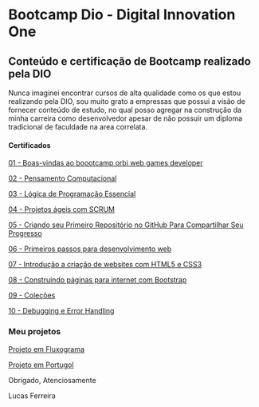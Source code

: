 # Bootcamp Dio - Digital Innovation One

## Conteúdo e certificação de Bootcamp realizado pela DIO

Nunca imaginei encontrar cursos de alta qualidade como os que estou realizando pela DIO, sou muito grato a empressas que possui a visão de fornecer conteúdo de estudo, no qual posso agregar na construção da minha carreira como desenvolvedor apesar de não possuir um diploma tradicional de faculdade na area correlata.

#### Certificados

[01 - Boas-vindas ao boootcamp orbi web games developer](https://github.com/LKSFerreira/bootcamp-dio/blob/main/certificados/01_Boas-vindas_ao_boootcamp_orbi_web_games_developer.pdf)

[02 - Pensamento Computacional](https://github.com/LKSFerreira/bootcamp-dio/blob/main/certificados/02_Pensamento_Computacional.pdf)

[03 - Lógica de Programação Essencial](https://github.com/LKSFerreira/bootcamp-dio/blob/main/certificados/03_Lógica_de_Programação_Essencial.pdf)

[04 - Projetos ágeis com SCRUM](https://github.com/LKSFerreira/bootcamp-dio/blob/main/certificados/04_Projetos_ageis_com_SCRUM.pdf)

[05 - Criando seu Primeiro Repositório no GitHub Para Compartilhar Seu Progresso](https://github.com/LKSFerreira/bootcamp-dio/blob/main/certificados/05_Criando_seu_Primeiro_Repositorio_no_GitHub_Para_Compartilhar_Seu_Progresso.pdf)

[06 - Primeiros passos para desenvolvimento web](https://github.com/LKSFerreira/bootcamp-dio/blob/main/certificados/06_Primeiros_passos_para_desenvolvimento_web.pdf)

[07 - Introdução a criação de websites com HTML5 e CSS3](https://github.com/LKSFerreira/bootcamp-dio/blob/main/certificados/07_introducao_a_criacao_de_websites_com_html5_e_css3.pdf)

[08 - Construindo páginas para internet com Bootstrap](https://github.com/LKSFerreira/bootcamp-dio/blob/main/certificados/08_construindo_paginas_para_internet_com_bootstrap.pdf)

[09 - Coleções](https://github.com/LKSFerreira/bootcamp-dio/blob/main/certificados/09_colecoes.pdf)

[10 - Debugging e Error Handling](https://github.com/LKSFerreira/bootcamp-dio/blob/main/certificados/10_debugging_e_error_handling.pdf)

### Meu projetos

[Projeto em Fluxograma](https://github.com/LKSFerreira/bootcamp-dio/tree/main/flowgorithm)

[Projeto em Portugol](https://github.com/LKSFerreira/bootcamp-dio/tree/main/portugol-web)


Obrigado, Atenciosamente

Lucas Ferreira

